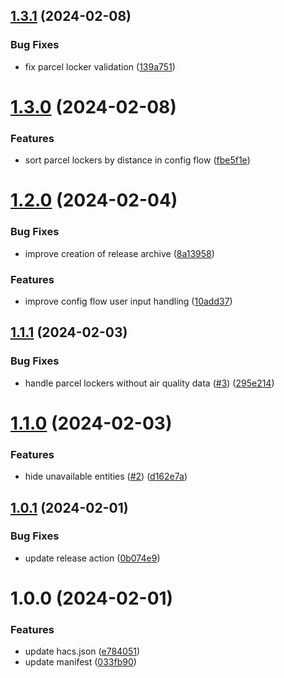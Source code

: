 ## [1.3.1](https://github.com/CyberDeer/InPost-Air/compare/v1.3.0...v1.3.1) (2024-02-08)


### Bug Fixes

* fix parcel locker validation ([139a751](https://github.com/CyberDeer/InPost-Air/commit/139a7511244cce1372e000735c8077a4f20d735b))

# [1.3.0](https://github.com/CyberDeer/InPost-Air/compare/v1.2.0...v1.3.0) (2024-02-08)


### Features

* sort parcel lockers by distance in config flow ([fbe5f1e](https://github.com/CyberDeer/InPost-Air/commit/fbe5f1e4864384ba32012141e651d4ece5277654))

# [1.2.0](https://github.com/CyberDeer/InPost-Air/compare/v1.1.1...v1.2.0) (2024-02-04)


### Bug Fixes

* improve creation of release archive ([8a13958](https://github.com/CyberDeer/InPost-Air/commit/8a13958bf17b76a6e9949f9a6187dc8004ace13e))


### Features

* improve config flow user input handling ([10add37](https://github.com/CyberDeer/InPost-Air/commit/10add37690184e9a3d111bfc4d543968b8434d7b))

## [1.1.1](https://github.com/CyberDeer/InPost-Air/compare/v1.1.0...v1.1.1) (2024-02-03)


### Bug Fixes

* handle parcel lockers without air quality data ([#3](https://github.com/CyberDeer/InPost-Air/issues/3)) ([295e214](https://github.com/CyberDeer/InPost-Air/commit/295e214acdcbd7e35b9c585b729a8a8d63765836))

# [1.1.0](https://github.com/CyberDeer/InPost-Air/compare/v1.0.1...v1.1.0) (2024-02-03)


### Features

* hide unavailable entities ([#2](https://github.com/CyberDeer/InPost-Air/issues/2)) ([d162e7a](https://github.com/CyberDeer/InPost-Air/commit/d162e7aec2d6aa88d6e401132dea409bb27626db))

## [1.0.1](https://github.com/CyberDeer/InPost-Air/compare/v1.0.0...v1.0.1) (2024-02-01)


### Bug Fixes

* update release action ([0b074e9](https://github.com/CyberDeer/InPost-Air/commit/0b074e99c00e666de987ec24a7a3432b42f6a512))

# 1.0.0 (2024-02-01)


### Features

* update hacs.json ([e784051](https://github.com/CyberDeer/InPost-Air/commit/e7840515f1ad915fe017f3b98eec6c50a359adae))
* update manifest ([033fb90](https://github.com/CyberDeer/InPost-Air/commit/033fb9075096972f20ca34b572d9171ca0412a22))
